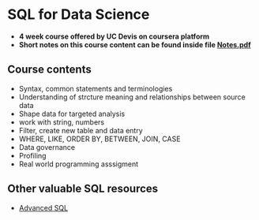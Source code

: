 # SQL for Data Science
* **4 week course offered by UC Devis on coursera platform**
* **Short notes on this course content can be found inside file [Notes.pdf](https://github.com/RasikKane/DA_ML_courses/tree/master/coursera/SQL%20for%20Data%20Science/Notes.pdf)**


## Course contents
* Syntax, common statements and terminologies
* Understanding of strcture meaning and relationships between source data
* Shape data for targeted analysis
* work with string, numbers
* Filter, create new table and data entry
* WHERE, LIKE, ORDER BY, BETWEEN, JOIN, CASE
* Data governance
* Profiling
* Real world programming asssigment

## Other valuable SQL resources
* [Advanced SQL](https://www.kaggle.com/learn/advanced-sql)